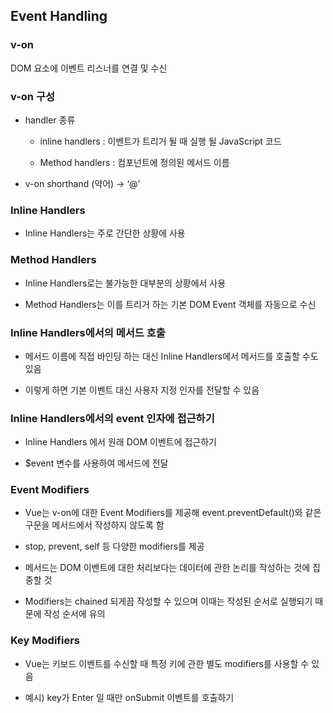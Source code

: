 ## Event Handling

### v-on

DOM 요소에 이벤트 리스너를 연결 및 수신

### v-on 구성

- handler 종류
  
  - inline handlers : 이벤트가 트리거 될 때 실행 될 JavaScript 코드
    
  - Method handlers : 컴포넌트에 정의된 메서드 이름
    
- v-on shorthand (약어) → ‘@’
  

### Inline Handlers

- Inline Handlers는 주로 간단한 상황에 사용

### Method Handlers

- Inline Handlers로는 불가능한 대부분의 상황에서 사용
  
- Method Handlers는 이를 트리거 하는 기본 DOM Event 객체를 자동으로 수신
  

### Inline Handlers에서의 메서드 호출

- 메서드 이름에 직접 바인딩 하는 대신 Inline Handlers에서 메서드를 호출할 수도 있음
  
- 이렇게 하면 기본 이벤트 대신 사용자 지정 인자를 전달할 수 있음
  

### Inline Handlers에서의 event 인자에 접근하기

- Inline Handlers 에서 원래 DOM 이벤트에 접근하기
  
- $event 변수를 사용하여 메서드에 전달
  

### Event Modifiers

- Vue는 v-on에 대한 Event Modifiers를 제공해 event.preventDefault()와 같은 구문을 메서드에서 작성하지 않도록 함
  
- stop, prevent, self 등 다양한 modifiers를 제공
  
- 메서드는 DOM 이벤트에 대한 처리보다는 데이터에 관한 논리를 작성하는 것에 집중할 것
  
- Modifiers는 chained 되게끔 작성할 수 있으며 이때는 작성된 순서로 실행되기 때문에 작성 순서에 유의
  

### Key Modifiers

- Vue는 키보드 이벤트를 수신할 때 특정 키에 관한 별도 modifiers를 사용할 수 있음
  
- 예시) key가 Enter 일 때만 onSubmit 이벤트를 호출하기
